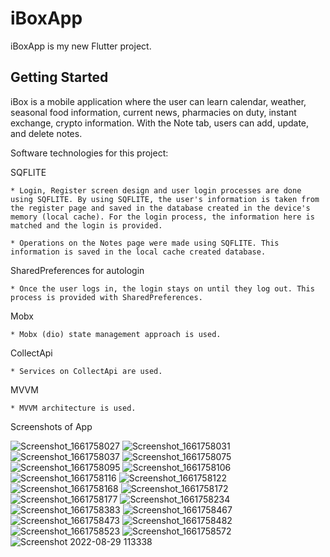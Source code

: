 # iBoxApp

iBoxApp is my new Flutter project.

## Getting Started

iBox is a mobile application where the user can learn calendar, weather, seasonal food information, current news, pharmacies on duty, instant exchange, crypto information. With the Note tab, users can add, update, and delete notes.


Software technologies for this project:

SQFLITE

    * Login, Register screen design and user login processes are done using SQFLITE. By using SQFLITE, the user's information is taken from the register page and saved in the database created in the device's memory (local cache). For the login process, the information here is matched and the login is provided.
    
    * Operations on the Notes page were made using SQFLITE. This information is saved in the local cache created database.

SharedPreferences for autologin

    * Once the user logs in, the login stays on until they log out. This process is provided with SharedPreferences.
  
Mobx

    * Mobx (dio) state management approach is used.
    
    
CollectApi

    * Services on CollectApi are used.

MVVM

    * MVVM architecture is used.
    
 
 
Screenshots of App
 
 

![Screenshot_1661758027](https://user-images.githubusercontent.com/46723964/187222651-d992b3d8-a272-4ddf-a2f6-139f7a88895f.png)
![Screenshot_1661758031](https://user-images.githubusercontent.com/46723964/187222660-d2780adb-8cba-4090-9ae8-717cfd017677.png)
![Screenshot_1661758037](https://user-images.githubusercontent.com/46723964/187222662-266ef3eb-3421-4c90-a90e-122cef8ab527.png)
![Screenshot_1661758075](https://user-images.githubusercontent.com/46723964/187222666-122919cf-814d-4b82-967c-b42cda5a064a.png)
![Screenshot_1661758095](https://user-images.githubusercontent.com/46723964/187222669-577fe9af-a6f5-403c-9eb4-e540701a8740.png)
![Screenshot_1661758106](https://user-images.githubusercontent.com/46723964/187222673-6a0ac3b6-a995-4531-b5a3-31755b265b14.png)
![Screenshot_1661758116](https://user-images.githubusercontent.com/46723964/187222677-ac7278f2-dbf4-4fcb-8e3e-83c753dc8d13.png)
![Screenshot_1661758122](https://user-images.githubusercontent.com/46723964/187222679-28c50671-1cb2-4d74-ac16-7b9ef7bef3c6.png)
![Screenshot_1661758168](https://user-images.githubusercontent.com/46723964/187222680-8782c50e-cce8-4afd-becc-0b7d53cf5fd5.png)
![Screenshot_1661758172](https://user-images.githubusercontent.com/46723964/187222683-ff5f824c-e0b6-4776-a83b-35409a4b6bdd.png)
![Screenshot_1661758177](https://user-images.githubusercontent.com/46723964/187222685-94ef2f8d-3131-4700-aa64-cedea53a9b83.png)
![Screenshot_1661758234](https://user-images.githubusercontent.com/46723964/187222689-7940b434-816a-410d-b9b4-f0ee436eb2c3.png)
![Screenshot_1661758383](https://user-images.githubusercontent.com/46723964/187222691-b984870e-e54c-40bb-bb64-615eed814862.png)
![Screenshot_1661758467](https://user-images.githubusercontent.com/46723964/187222694-cd9b308d-c875-48c3-8636-0d992e9e2560.png)
![Screenshot_1661758473](https://user-images.githubusercontent.com/46723964/187222697-72d81853-803c-4acd-a0db-43539df591d0.png)
![Screenshot_1661758482](https://user-images.githubusercontent.com/46723964/187222698-04c1ee65-1dc3-48a0-801a-14b1f217ea8a.png)
![Screenshot_1661758523](https://user-images.githubusercontent.com/46723964/187222701-c0eb8d16-14e2-4516-84fd-a979f7887184.png)
![Screenshot_1661758572](https://user-images.githubusercontent.com/46723964/187222703-9d446577-3d41-4943-b1c1-31f5b5e9fb40.png)
![Screenshot 2022-08-29 113338](https://user-images.githubusercontent.com/46723964/187222706-5769aa88-d286-4c70-9faa-a8079a54f934.png)



